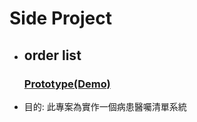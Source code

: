 # Side Project
  * ## order list
    ### [Prototype(Demo)](https://star-tree.github.io/order_list/)

  * 目的: 此專案為實作一個病患醫囑清單系統
